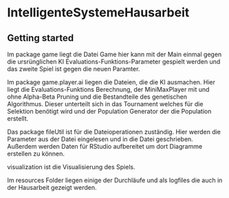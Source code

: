 # IntelligenteSystemeHausarbeit



## Getting started

Im package game liegt die Datei Game hier kann mit der Main einmal gegen die ursrünglichen KI Evaluations-Funktions-Parameter gespielt werden und das zweite Spiel ist gegen die neuen Paramter.

Im package game.player.ai liegen die Dateien, die die KI ausmachen. Hier liegt die Evaluations-Funktions Berechnung, der MiniMaxPlayer mit und ohne Alpha-Beta Pruning und die Bestandteile des genetischen Algorithmus. Dieser unterteilt sich in das Tournament welches für die Selektion benötigt wird und der Population Generator der die Population erstellt.

Das package fileUtil ist für die Dateioperationen zuständig. Hier werden die Parameter aus der Datei eingelesen und in die Datei geschrieben. Außerdem werden Daten für RStudio aufbereitet um dort Diagramme erstellen zu können.

visualization ist die Visualisierung des Spiels.

Im resources Folder liegen einige der Durchläufe und als logfiles die auch in der Hausarbeit gezeigt werden.